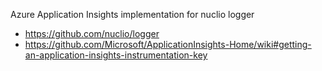 Azure Application Insights implementation for nuclio logger

* https://github.com/nuclio/logger
* https://github.com/Microsoft/ApplicationInsights-Home/wiki#getting-an-application-insights-instrumentation-key

